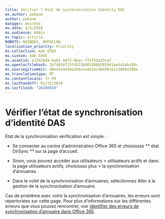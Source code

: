 ```yaml
---
title: Vérifier l’état de synchronisation Identity DAS
ms.author: pebaum
author: pebaum
manager: mnirkhe
ms.date: 4/5/2018
ms.audience: Admin
ms.topic: article
ROBOTS: NOINDEX, NOFOLLOW
localization_priority: Priority
ms.collection: Adm_O365
ms.custom: Adm_O365
ms.assetid: e7242604-6a81-44f3-86ac-7f1f5da29ce7
ms.openlocfilehash: 1b74656713f4521b083490b585941aeba3abc89c
ms.sourcegitcommit: d6ea5e9458a2b8ceaab3ac4bd483e1130b9a398a
ms.translationtype: MT
ms.contentlocale: fr-FR
ms.lasthandoff: 01/15/2019
ms.locfileid: "28288039"
---
```

# <a name="check-aad-identity-sync-status"></a>Vérifier l’état de synchronisation d’identité DAS

État de la synchronisation vérification est simple : 
  
- Se connecter au centre d’administration Office 365 et choisissez ** état DirSync ** sur la page d’accueil. 
    
- Sinon, vous pouvez accéder aux utilisateurs \> utilisateurs actifs et dans la page utilisateurs actifs, choisissez plus \> la synchronisation d’annuaires.
    
- Dans le volet de la synchronisation d’annuaires, sélectionnez Aller à la gestion de la synchronisation d’annuaire. 
    
Cas de problème avec votre la synchronisation d’annuaires, les erreurs sont répertoriées sur cette page. Pour plus d’informations sur les différentes erreurs que vous pouvez rencontrer, voir [identifier des erreurs de synchronisation d’annuaire dans Office 365](https://support.office.com/article/b4fc07a5-97ea-4ca6-9692-108acab74067).
  

